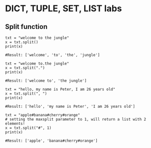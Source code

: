 # DICT, TUPLE, SET, LIST labs

## Split function

```Py
txt = "welcome to the jungle"
x = txt.split()
print(x)

#Result: ['welcome', 'to', 'the', 'jungle']
```

```Py
txt = "welcome to.the jungle"
x = txt.split(".")
print(x)

#Result: ['welcome to', 'the jungle']
```

```Py
txt = "hello, my name is Peter, I am 26 years old"
x = txt.split(", ")
print(x)

#Result: ['hello', 'my name is Peter', 'I am 26 years old']
```

```Py
txt = "apple#banana#cherry#orange"
# setting the maxsplit parameter to 1, will return a list with 2 elements!
x = txt.split("#", 1)
print(x)

#Result: ['apple', 'banana#cherry#orange']
```
